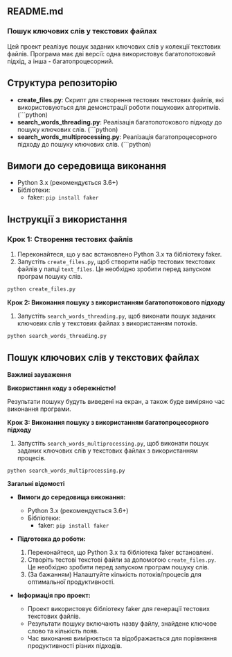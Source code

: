 ## README.md

### Пошук ключових слів у текстових файлах

Цей проект реалізує пошук заданих ключових слів у колекції текстових файлів. Програма має дві версії: одна використовує багатопотоковий підхід, а інша - багатопроцесорний.

## Структура репозиторію

* **create_files.py**: Скрипт для створення тестових текстових файлів, які використовуються для демонстрації роботи пошукових алгоритмів. (```python)
* **search_words_threading.py**: Реалізація багатопотокового підходу до пошуку ключових слів. (```python)
* **search_words_multiprocessing.py**: Реалізація багатопроцесорного підходу до пошуку ключових слів. (```python)

## Вимоги до середовища виконання

* Python 3.x (рекомендується 3.6+)
* Бібліотеки:
    * faker: `pip install faker`

## Інструкції з використання

### Крок 1: Створення тестових файлів

1. Переконайтеся, що у вас встановлено Python 3.x та бібліотеку faker.
2. Запустіть `create_files.py`, щоб створити набір тестових текстових файлів у папці `text_files`. Це необхідно зробити перед запуском програм пошуку слів.

```bash
python create_files.py
```

**Крок 2: Виконання пошуку з використанням багатопотокового підходу**

1. Запустіть `search_words_threading.py`, щоб виконати пошук заданих ключових слів у текстових файлах з використанням потоків.

```bash
python search_words_threading.py
```

## Пошук ключових слів у текстових файлах

**Важливі зауваження**

**Використання коду з обережністю!**

Результати пошуку будуть виведені на екран, а також буде виміряно час виконання програми.

**Крок 3: Виконання пошуку з використанням багатопроцесорного підходу**

1. Запустіть `search_words_multiprocessing.py`, щоб виконати пошук заданих ключових слів у текстових файлах з використанням процесів.

```bash
python search_words_multiprocessing.py
```

**Загальні відомості**

* **Вимоги до середовища виконання:**
    * Python 3.x (рекомендується 3.6+)
    * Бібліотеки:
        * faker: `pip install faker`
     
          
* **Підготовка до роботи:**
    1. Переконайтеся, що Python 3.x та бібліотека faker встановлені.
    2. Створіть тестові текстові файли за допомогою `create_files.py`. Це необхідно зробити перед запуском програм пошуку слів.
    3. (За бажанням) Налаштуйте кількість потоків/процесів для оптимальної продуктивності.


* **Інформація про проект:**
    * Проект використовує бібліотеку faker для генерації тестових текстових файлів.
    * Результати пошуку включають назву файлу, знайдене ключове слово та кількість появ.
    * Час виконання вимірюється та відображається для порівняння продуктивності різних підходів.

